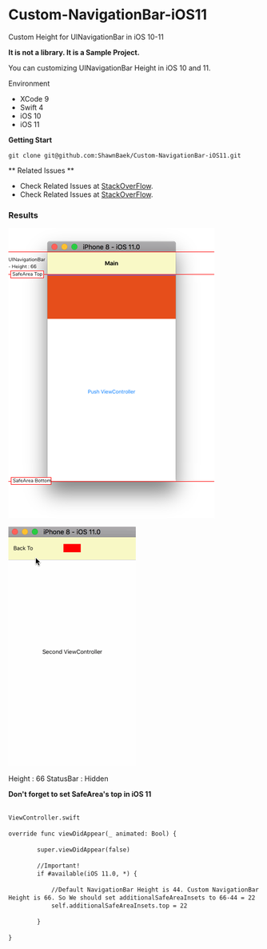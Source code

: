 # Custom-NavigationBar-iOS11
Custom Height for UINavigationBar in iOS 10-11

**It is not a library. It is a Sample Project.**

You can customizing UINavigationBar Height in iOS 10 and 11.


Environment

- XCode 9
- Swift 4
- iOS 10
- iOS 11

**Getting Start**

```
git clone git@github.com:ShawnBaek/Custom-NavigationBar-iOS11.git

```

** Related Issues **
- Check Related Issues at [StackOverFlow](https://stackoverflow.com/questions/44387285/ios-11-navigation-bar-height-customizing).
- Check Related Issues at [StackOverFlow](https://stackoverflow.com/questions/46325181/ios-11-unable-to-change-navigation-bar-height/46382032#46382032).

### Results

![Custom NavigationBar](./images/navibar.png)

![Custom NavigationBar](./images/results.gif)

Height : 66
StatusBar : Hidden


**Don't forget to set SafeArea's top in iOS 11**

```

ViewController.swift

override func viewDidAppear(_ animated: Bool) {

        super.viewDidAppear(false)

        //Important!
        if #available(iOS 11.0, *) {

            //Default NavigationBar Height is 44. Custom NavigationBar Height is 66. So We should set additionalSafeAreaInsets to 66-44 = 22
            self.additionalSafeAreaInsets.top = 22

        }

}

```
